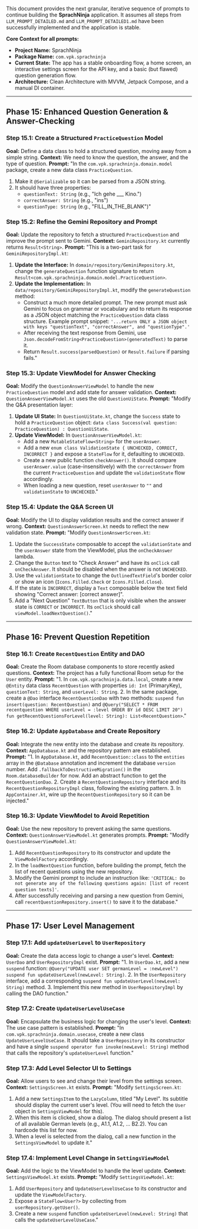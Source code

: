 This document provides the next granular, iterative sequence of prompts to continue building the **SprachNinja** application. It assumes all steps from `LLM_PROMPT_DETAILED.md` and `LLM_PROMPT_DETAILED1.md` have been successfully implemented and the application is stable.

**Core Context for all prompts:**
*   **Project Name:** SprachNinja
*   **Package Name:** `com.vpk.sprachninja`
*   **Current State:** The app has a stable onboarding flow, a home screen, an interactive settings screen for the API key, and a basic (but flawed) question generation flow.
*   **Architecture:** Clean Architecture with MVVM, Jetpack Compose, and a manual DI container.

---

## Phase 15: Enhanced Question Generation & Answer-Checking

### Step 15.1: Create a Structured `PracticeQuestion` Model
**Goal:** Define a data class to hold a structured question, moving away from a simple string.
**Context:** We need to know the question, the answer, and the type of question.
**Prompt:**
"In the `com.vpk.sprachninja.domain.model` package, create a new data class `PracticeQuestion`.
1.  Make it `@Serializable` so it can be parsed from a JSON string.
2.  It should have three properties:
    *   `questionText: String` (e.g., "Ich gehe ___ Kino.")
    *   `correctAnswer: String` (e.g., "ins")
    *   `questionType: String` (e.g., "FILL_IN_THE_BLANK")"

### Step 15.2: Refine the Gemini Repository and Prompt
**Goal:** Update the repository to fetch a structured `PracticeQuestion` and improve the prompt sent to Gemini.
**Context:** `GeminiRepository.kt` currently returns `Result<String>`.
**Prompt:**
"This is a two-part task for `GeminiRepositoryImpl.kt`:
1.  **Update the Interface:** In `domain/repository/GeminiRepository.kt`, change the `generateQuestion` function signature to return `Result<com.vpk.sprachninja.domain.model.PracticeQuestion>`.
2.  **Update the Implementation:** In `data/repository/GeminiRepositoryImpl.kt`, modify the `generateQuestion` method:
    *   Construct a much more detailed prompt. The new prompt must ask Gemini to focus on grammar or vocabulary and to return its response as a JSON object matching the `PracticeQuestion` data class structure. Example prompt snippet: `'...return ONLY a JSON object with keys "questionText", "correctAnswer", and "questionType".'`
    *   After receiving the text response from Gemini, use `Json.decodeFromString<PracticeQuestion>(generatedText)` to parse it.
    *   Return `Result.success(parsedQuestion)` or `Result.failure` if parsing fails."

### Step 15.3: Update ViewModel for Answer Checking
**Goal:** Modify the `QuestionAnswerViewModel` to handle the new `PracticeQuestion` model and add state for answer validation.
**Context:** `QuestionAnswerViewModel.kt` uses the old `QuestionUiState`.
**Prompt:**
"Modify the Q&A presentation layer:
1.  **Update UI State:** In `QuestionUiState.kt`, change the `Success` state to hold a `PracticeQuestion` object: `data class Success(val question: PracticeQuestion) : QuestionUiState`.
2.  **Update ViewModel:** In `QuestionAnswerViewModel.kt`:
    *   Add a new `MutableStateFlow<String>` for the `userAnswer`.
    *   Add a new `enum class ValidationState { UNCHECKED, CORRECT, INCORRECT }` and expose a `StateFlow` for it, defaulting to `UNCHECKED`.
    *   Create a new public function `checkAnswer()`. It should compare `userAnswer.value` (case-insensitively) with the `correctAnswer` from the current `PracticeQuestion` and update the `validationState` flow accordingly.
    *   When loading a new question, reset `userAnswer` to `""` and `validationState` to `UNCHECKED`."

### Step 15.4: Update the Q&A Screen UI
**Goal:** Modify the UI to display validation results and the correct answer if wrong.
**Context:** `QuestionAnswerScreen.kt` needs to reflect the new validation state.
**Prompt:**
"Modify `QuestionAnswerScreen.kt`:
1.  Update the `SuccessState` composable to accept the `validationState` and the `userAnswer` state from the ViewModel, plus the `onCheckAnswer` lambda.
2.  Change the `Button` text to "Check Answer" and have its `onClick` call `onCheckAnswer`. It should be disabled when the answer is not `UNCHECKED`.
3.  Use the `validationState` to change the `OutlinedTextField`'s border color or show an icon (`Icons.Filled.Check` or `Icons.Filled.Close`).
4.  If the state is `INCORRECT`, display a `Text` composable below the text field showing "Correct answer: [correct answer]".
5.  Add a "Next Question" `TextButton` that is only visible when the answer state is `CORRECT` or `INCORRECT`. Its `onClick` should call `viewModel.loadNextQuestion()`."

---

## Phase 16: Prevent Question Repetition

### Step 16.1: Create `RecentQuestion` Entity and DAO
**Goal:** Create the Room database components to store recently asked questions.
**Context:** The project has a fully functional Room setup for the `User` entity.
**Prompt:**
"1.  In `com.vpk.sprachninja.data.local`, create a new `@Entity` data class `RecentQuestion` with properties `id: Int` (PrimaryKey), `questionText: String`, and `userLevel: String`.
2.  In the same package, create a `@Dao` interface `RecentQuestionDao` with two methods: `suspend fun insert(question: RecentQuestion)` and `@Query("SELECT * FROM recentquestion WHERE userLevel = :level ORDER BY id DESC LIMIT 20") fun getRecentQuestionsForLevel(level: String): List<RecentQuestion>`."

### Step 16.2: Update `AppDatabase` and Create Repository
**Goal:** Integrate the new entity into the database and create its repository.
**Context:** `AppDatabase.kt` and the repository pattern are established.
**Prompt:**
"1.  In `AppDatabase.kt`, add `RecentQuestion::class` to the `entities` array in the `@Database` annotation and increment the database `version` number. Add `.fallbackToDestructiveMigration()` in the `Room.databaseBuilder` for now. Add an abstract function to get the `RecentQuestionDao`.
2.  Create a `RecentQuestionRepository` interface and its `RecentQuestionRepositoryImpl` class, following the existing pattern.
3.  In `AppContainer.kt`, wire up the `RecentQuestionRepository` so it can be injected."

### Step 16.3: Update ViewModel to Avoid Repetition
**Goal:** Use the new repository to prevent asking the same questions.
**Context:** `QuestionAnswerViewModel.kt` generates prompts.
**Prompt:**
"Modify `QuestionAnswerViewModel.kt`:
1.  Add `RecentQuestionRepository` to its constructor and update the `ViewModelFactory` accordingly.
2.  In the `loadNextQuestion` function, before building the prompt, fetch the list of recent questions using the new repository.
3.  Modify the Gemini prompt to include an instruction like: `'CRITICAL: Do not generate any of the following questions again: [list of recent question texts]'`.
4.  After successfully receiving and parsing a new question from Gemini, call `recentQuestionRepository.insert()` to save it to the database."

---

## Phase 17: User Level Management

### Step 17.1: Add `updateUserLevel` to `UserRepository`
**Goal:** Create the data access logic to change a user's level.
**Context:** `UserDao` and `UserRepositoryImpl` exist.
**Prompt:**
"1.  In `UserDao.kt`, add a new `suspend` function: `@Query("UPDATE user SET germanLevel = :newLevel") suspend fun updateUserLevel(newLevel: String)`.
2.  In the `UserRepository` interface, add a corresponding `suspend fun updateUserLevel(newLevel: String)` method.
3.  Implement this new method in `UserRepositoryImpl` by calling the DAO function."

### Step 17.2: Create `UpdateUserLevelUseCase`
**Goal:** Encapsulate the business logic for changing the user's level.
**Context:** The use case pattern is established.
**Prompt:**
"In `com.vpk.sprachninja.domain.usecase`, create a new class `UpdateUserLevelUseCase`. It should take a `UserRepository` in its constructor and have a single `suspend operator fun invoke(newLevel: String)` method that calls the repository's `updateUserLevel` function."

### Step 17.3: Add Level Selector UI to Settings
**Goal:** Allow users to see and change their level from the settings screen.
**Context:** `SettingsScreen.kt` exists.
**Prompt:**
"Modify `SettingsScreen.kt`:
1.  Add a new `SettingsItem` to the `LazyColumn`, titled "My Level". Its subtitle should display the current user's level. (You will need to fetch the `User` object in `SettingsViewModel` for this).
2.  When this item is clicked, show a dialog. The dialog should present a list of all available German levels (e.g., A1.1, A1.2, ... B2.2). You can hardcode this list for now.
3.  When a level is selected from the dialog, call a new function in the `SettingsViewModel` to update it."

### Step 17.4: Implement Level Change in `SettingsViewModel`
**Goal:** Add the logic to the ViewModel to handle the level update.
**Context:** `SettingsViewModel.kt` exists.
**Prompt:**
"Modify `SettingsViewModel.kt`:
1.  Add `UserRepository` and `UpdateUserLevelUseCase` to its constructor and update the `ViewModelFactory`.
2.  Expose a `StateFlow<User?>` by collecting from `userRepository.getUser()`.
3.  Create a new `suspend` function `updateUserLevel(newLevel: String)` that calls the `updateUserLevelUseCase`."